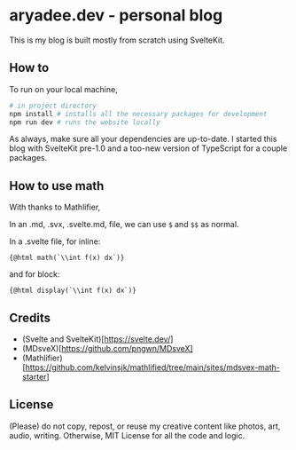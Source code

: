 
# aryadee.dev - personal blog

This is my blog is built mostly from scratch using SvelteKit.

## How to
To run on your local machine,
```bash
# in project directory
npm install # installs all the necessary packages for development
npm run dev # runs the website locally
```
As always, make sure all your dependencies are up-to-date. I started this blog with SvelteKit pre-1.0 and a too-new version of TypeScript for a couple packages.

## How to use math
With thanks to Mathlifier,

In an .md, .svx, .svelte.md, file, we can use `$` and `$$` as normal.

In a .svelte file, for inline:
```svelte
{@html math(`\\int f(x) dx`)}
```

and for block:
```svelte
{@html display(`\\int f(x) dx`)}
```

## Credits
- (Svelte and SvelteKit)[https://svelte.dev/]
- (MDsveX)[https://github.com/pngwn/MDsveX]
- (Mathlifier)[https://github.com/kelvinsjk/mathlified/tree/main/sites/mdsvex-math-starter]

## License

(Please) do not copy, repost, or reuse my creative content like photos, art, audio, writing. Otherwise, MIT License for all the code and logic.